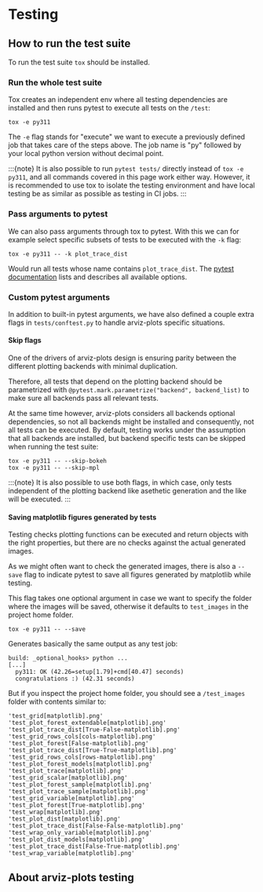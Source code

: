 # Testing

## How to run the test suite

To run the test suite `tox` should be installed.

### Run the whole test suite
Tox creates an independent env where all testing dependencies are installed
and then runs pytest to execute all tests on the `/test`:

```console
tox -e py311
```

The `-e` flag stands for "execute" we want to execute a previously defined job that
takes care of the steps above. The job name is "py" followed by your local python
version without decimal point.

:::{note}
It is also possible to run `pytest tests/` directly instead of `tox -e py311`,
and all commands covered in this page work either way. However, it is recommended
to use tox to isolate the testing environment and have local testing be as similar
as possible as testing in CI jobs.
:::

### Pass arguments to pytest
We can also pass arguments through tox to pytest. With this we can for example
select specific subsets of tests to be executed with the `-k` flag:

```console
tox -e py311 -- -k plot_trace_dist
```

Would run all tests whose name contains `plot_trace_dist`.
The [pytest documentation](https://docs.pytest.org/en/stable/reference/reference.html#command-line-flags)
lists and describes all available options.

### Custom pytest arguments
In addition to built-in pytest arguments, we have also defined a couple extra flags
in `tests/conftest.py` to handle arviz-plots specific situations.

#### Skip flags
One of the drivers of arviz-plots design is ensuring parity between the different
plotting backends with minimal duplication.

Therefore, all tests that depend on the plotting backend should be parametrized
with `@pytest.mark.parametrize("backend", backend_list)` to make sure all backends
pass all relevant tests.

At the same time however, arviz-plots considers all backends optional dependencies,
so not all backends might be installed and consequently, not all tests can be executed.
By default, testing works under the assumption that all backends are installed,
but backend specific tests can be skipped when running the test suite:

```console
tox -e py311 -- --skip-bokeh
tox -e py311 -- --skip-mpl
```

:::{note} It is also possible to use both flags, in which case, only tests
independent of the plotting backend like asethetic generation and the like
will be executed.
:::

#### Saving matplotlib figures generated by tests
Testing checks plotting functions can be executed and return objects with the
right properties, but there are no checks against the actual generated images.

As we might often want to check the generated images, there is also a `--save`
flag to indicate pytest to save all figures generated by matplotlib while testing.

This flag takes one optional argument in case we want to specify the folder where
the images will be saved, otherwise it defaults to `test_images` in the project
home folder.

```console
tox -e py311 -- --save
```

Generates basically the same output as any test job:

```
build: _optional_hooks> python ...
[...]
  py311: OK (42.26=setup[1.79]+cmd[40.47] seconds)
  congratulations :) (42.31 seconds)
```

But if you inspect the project home folder, you should see a `/test_images` folder
with contents similar to:

```
'test_grid[matplotlib].png'                            'test_plot_forest_extendable[matplotlib].png'        'test_plot_trace_dist[True-False-matplotlib].png'
'test_grid_rows_cols[cols-matplotlib].png'             'test_plot_forest[False-matplotlib].png'             'test_plot_trace_dist[True-True-matplotlib].png'
'test_grid_rows_cols[rows-matplotlib].png'             'test_plot_forest_models[matplotlib].png'            'test_plot_trace[matplotlib].png'
'test_grid_scalar[matplotlib].png'                     'test_plot_forest_sample[matplotlib].png'            'test_plot_trace_sample[matplotlib].png'
'test_grid_variable[matplotlib].png'                   'test_plot_forest[True-matplotlib].png'              'test_wrap[matplotlib].png'
'test_plot_dist[matplotlib].png'                       'test_plot_trace_dist[False-False-matplotlib].png'   'test_wrap_only_variable[matplotlib].png'
'test_plot_dist_models[matplotlib].png'                'test_plot_trace_dist[False-True-matplotlib].png'    'test_wrap_variable[matplotlib].png'
```

## About arviz-plots testing

